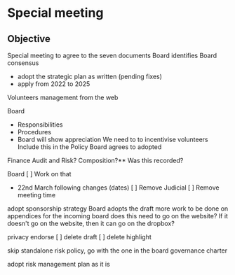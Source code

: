 # Special meeting

## Objective

Special meeting to agree to the seven documents
Board identifies 
Board consensus
- adopt the strategic plan as written (pending fixes)
- apply from 2022 to 2025

Volunteers management
from the web

Board 
- Responsibilities
- Procedures
- Board will show appreciation
We need to to incentivise volunteers
Include this in the Policy
Board agrees to adopted


Finance Audit and Risk?
    Composition?**
    Was this recorded?

Board 
[ ] Work on that 
- 22nd March following changes (dates)
[ ] Remove Judicial
[ ] Remove meeting time

adopt sponsorship strategy
Board adopts the draft
more work to be done on appendices for the incoming board
does this need to go on the website? 
If it doesn't go on the website, then it can go on the dropbox?


privacy endorse 
[ ] delete draft
[ ] delete highlight

skip standalone risk policy, go with the one in the board governance charter

adopt risk management plan as it is




